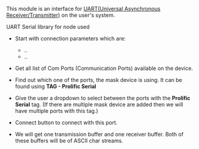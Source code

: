 This module is an interface for [UART(Universal Asynchronous Receiver/Transmitter)](https://en.wikipedia.org/wiki/Universal_asynchronous_receiver-transmitter) on the user's system. 

UART Serial library for node used 

* Start with connection parameters which are:
  * ..
  * ..

* Get all list of Com Ports (Communication Ports) available on the device.

* Find out which one of the ports, the mask device is using. It can be found using **TAG - Prolific Serial**

* Give the user a dropdown to select between the ports with the **Prolific Serial** tag. (If there are multiple mask device are added then we will have multiple ports with this tag.)

* Connect button to connect with this port.

* We will get one transmission buffer and one receiver buffer. Both of these buffers will be of ASCII char streams.